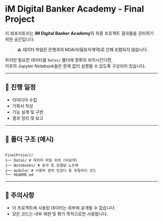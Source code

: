 # iM Digital Banker Academy - Final Project

이 레포지토리는 **iM Digital Banker Academy**의 최종 프로젝트 결과물을 관리하기 위한 공간입니다.

> ⚠️ **데이터 파일은 은행과의 NDA(비밀유지계약)로 인해 포함되지 않습니다.**

하지만 필요한 데이터를 `Datas/` 폴더에 정확히 위치시킨다면,  
이후의 Jupyter Notebook들은 문제 없이 실행될 수 있도록 구성되어 있습니다.

---

## 📅 진행 일정

- 아이디어 수립  
- 기획서 작성  
- 기능 설계 및 구현  
- 결과 정리 및 보고

---

## 📁 폴더 구조 (예시)
<code>
FinalProject/
├── Datas/ # 데이터 파일 위치 (비공개)
├── Notebooks/ # 분석 및 모델링 노트북
├── module/ # 사용자 정의 인코더 등 유틸리티 코드
└── README.md
</code>

---

## 📌 주의사항

- 이 프로젝트에 사용된 데이터는 외부에 공개될 수 없습니다.
- 모든 코드는 내부 재현 및 평가 목적으로만 사용됩니다.

